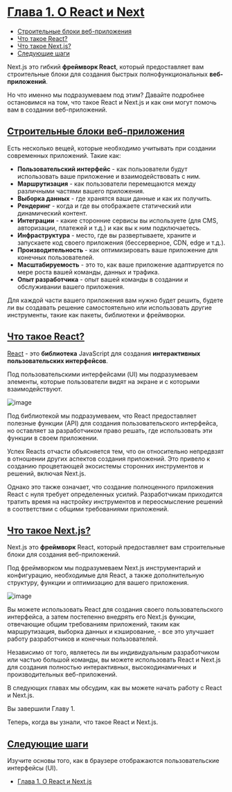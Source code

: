 # [Глава 1. О React и Next](../index.md)

- [Строительные блоки веб-приложения](#строительные-блоки-веб-приложения)
- [Что такое React?](#что-такое-react)
- [Что такое Next.js?](#что-такое-nextjs)
- [Следующие шаги](#следующие-шаги)

Next.js это гибкий **фреймворк React**, который предоставляет вам строительные блоки для создания быстрых полнофункциональных **веб-приложений**.

Но что именно мы подразумеваем под этим? Давайте подробнее остановимся на том, что такое React и Next.js и как они могут помочь вам в создании веб-приложений.

## [Строительные блоки веб-приложения](#)

Есть несколько вещей, которые необходимо учитывать при создании современных приложений. Такие как:

- **Пользовательский интерфейс** - как пользователи будут использовать ваше приложение и взаимодействовать с ним.
- **Маршрутизация** - как пользователи перемещаются между различными частями вашего приложения.
- **Выборка данных** - где хранятся ваши данные и как их получить.
- **Рендеринг** - когда и где вы отображаете статический или динамический контент.
- **Интеграции** - какие сторонние сервисы вы используете (для CMS, авторизации, платежей и т.д.) и как вы к ним подключаетесь.
- **Инфраструктура** - место, где вы развертываете, храните и запускаете код своего приложения (бессерверное, CDN, edge и т.д.).
- **Производительность** - как оптимизировать ваше приложение для конечных пользователей.
- **Масштабируемость** - это то, как ваше приложение адаптируется по мере роста вашей команды, данных и трафика.
- **Опыт разработчика** - опыт вашей команды в создании и обслуживании вашего приложения.

Для каждой части вашего приложения вам нужно будет решить, будете ли вы создавать решение самостоятельно или использовать другие инструменты, такие как пакеты, библиотеки и фреймворки.

## [Что такое React?](#)

[React](https://react.dev/) - это **библиотека** JavaScript для создания **интерактивных пользовательских интерфейсов**.

Под пользовательскими интерфейсами (UI) мы подразумеваем элементы, которые пользователи видят на экране и с которыми взаимодействуют.

![image](<./Chapter 1.1. About React and Next.js.avif>)

Под библиотекой мы подразумеваем, что React предоставляет полезные функции (API) для создания пользовательского интерфейса, но оставляет за разработчиком право решать, где использовать эти функции в своем приложении.

Успех Reacts отчасти объясняется тем, что он относительно непредвзят в отношении других аспектов создания приложений. Это привело к созданию процветающей экосистемы сторонних инструментов и решений, включая Next.js.

Однако это также означает, что создание полноценного приложения React с нуля требует определенных усилий. Разработчикам приходится тратить время на настройку инструментов и переосмысление решений в соответствии с общими требованиями приложений.

## [Что такое Next.js?](#)

Next.js это **фреймворк** React, который предоставляет вам строительные блоки для создания веб-приложений.

Под фреймворком мы подразумеваем Next.js инструментарий и конфигурацию, необходимые для React, а также дополнительную структуру, функции и оптимизацию для вашего приложения.

![image](<./Chapter 1.2. About React and Next.js.avif>)

Вы можете использовать React для создания своего пользовательского интерфейса, а затем постепенно внедрять его Next.js функции, отвечающие общим требованиям приложений, таким как маршрутизация, выборка данных и кэширование, - все это улучшает работу разработчиков и конечных пользователей.

Независимо от того, являетесь ли вы индивидуальным разработчиком или частью большой команды, вы можете использовать React и Next.js для создания полностью интерактивных, высокодинамичных и производительных веб-приложений.

В следующих главах мы обсудим, как вы можете начать работу с React и Next.js.

Вы завершили Главу 1.

Теперь, когда вы узнали, что такое React и Next.js.

## [Следующие шаги](#)

Изучите основы того, как в браузере отображаются пользовательские интерфейсы (UI).

- [Глава 1. О React и Next.js](<./Chapter 2. Rendering User Interfaces (UI).md>)
